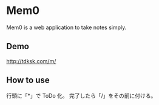 Mem0
====

Mem0 is a web application to take notes simply.

Demo
----

<http://tdksk.com/m/>

How to use
----------

行頭に「*」で ToDo 化。
完了したら「/」をその前に付ける。
